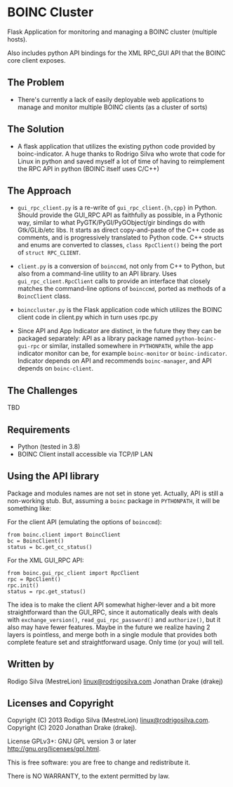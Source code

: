 BOINC Cluster
=============

Flask Application for monitoring and managing a BOINC cluster (multiple hosts).

Also includes python API bindings for the XML RPC_GUI API that the BOINC core client exposes.

The Problem
-----------

- There's currently a lack of easily deployable web applications to manage and monitor multiple BOINC clients (as a cluster of sorts)

The Solution
------------

- A flask application that utilizes the existing python code provided by boinc-indicator. A huge thanks to Rodrigo Silva who wrote that code for Linux in python and saved myself a lot of time of having to reimplement the RPC API in python (BOINC itself uses C/C++) 


The Approach
------------

- `gui_rpc_client.py` is a re-write of `gui_rpc_client.{h,cpp}` in Python. Should provide the GUI_RPC API as faithfully as possible, in a Pythonic way, similar to what PyGTK/PyGI/PyGObject/gir bindings do with Gtk/GLib/etc libs. It starts as direct copy-and-paste of the C++ code as comments, and is progressively translated to Python code. C++ structs and enums are converted to classes, `class RpcClient()` being the port of `struct RPC_CLIENT`.

- `client.py` is a conversion of `boinccmd`, not only from C++ to Python, but also from a command-line utility to an API library. Uses `gui_rpc_client.RpcClient` calls to provide an interface that closely matches the command-line options of `boinccmd`, ported as methods of a `BoincClient` class.

- `boinccluster.py` is the Flask application code which utilizes the BOINC client code in client.py which in turn uses rpc.py

- Since API and App Indicator are distinct, in the future they they can be packaged separately: API as a library package named `python-boinc-gui-rpc` or similar, installed somewhere in `PYTHONPATH`, while the app indicator monitor can be, for example `boinc-monitor` or `boinc-indicator`. Indicator depends on API and recommends `boinc-manager`, and API depends on `boinc-client`.


The Challenges
--------------

TBD

Requirements
------------

- Python (tested in 3.8)
- BOINC Client install accessible via TCP/IP LAN


Using the API library
---------------------

Package and modules names are not set in stone yet. Actually, API is still a non-working stub. But, assuming a `boinc` package in `PYTHONPATH`, it will be something like:

For the client API (emulating the options of `boinccmd`):

	from boinc.client import BoincClient
	bc = BoincClient()
	status = bc.get_cc_status()

For the XML GUI_RPC API:

	from boinc.gui_rpc_client import RpcClient
	rpc = RpcClient()
	rpc.init()
	status = rpc.get_status()

The idea is to make the client API somewhat higher-lever and a bit more straightforward than the GUI_RPC, since it automatically deals with deals with `exchange_version()`, `read_gui_rpc_password()` and `authorize()`, but it also may have fewer features. Maybe in the future we realize having 2 layers is pointless, and merge both in a single module that provides both complete feature set and straightforward usage. Only time (or you) will tell.


Written by
----------

Rodigo Silva (MestreLion) <linux@rodrigosilva.com>
Jonathan Drake (drakej)


Licenses and Copyright
----------------------

Copyright (C) 2013 Rodigo Silva (MestreLion) <linux@rodrigosilva.com>.
Copyright (C) 2020 Jonathan Drake (drakej).

License GPLv3+: GNU GPL version 3 or later <http://gnu.org/licenses/gpl.html>.

This is free software: you are free to change and redistribute it.

There is NO WARRANTY, to the extent permitted by law.

  [1]: https://boinc.berkeley.edu/wiki/The_BOINC_Manager
  [2]: http://www.boinc-wiki.info/BOINC_Manager
  [3]: http://askubuntu.com/questions/30742
  [4]: http://www.webupd8.org/2013/02/unity-notification-area-systray.html
  [5]: http://boinc.berkeley.edu/dev/forum_thread.php?id=7582
  [6]: http://askubuntu.com/questions/191806
  [7]: https://bugs.launchpad.net/ubuntu/+source/boinc/+bug/926891
  [8]: http://askubuntu.com/questions/191743
  [9]: http://boinc.berkeley.edu/trac/wiki/GuiRpc
  [10]: http://askubuntu.com/questions/14555
  [11]: http://bugs.python.org/issue14138
  [12]: https://bugzilla.gnome.org/show_bug.cgi?id=622084
  [13]: https://bugzilla.gnome.org/show_bug.cgi?id=695683
  [14]: https://github.com/MestreLion/boinc-indicator/issues
